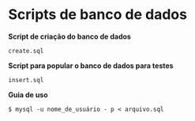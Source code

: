 # Scripts de banco de dados

**Script de criação do banco de dados**
```
create.sql
```

**Script para popular o banco de dados para testes**
```
insert.sql
```

**Guia de uso**
```
$ mysql -u nome_de_usuário - p < arquivo.sql
```
